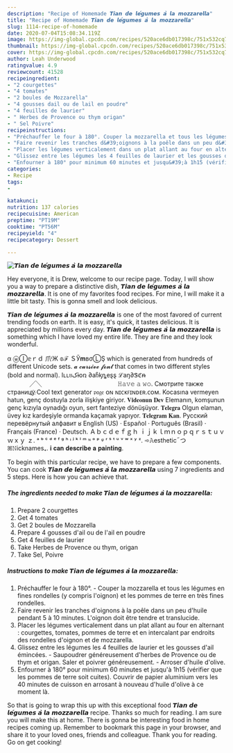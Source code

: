 ```yaml
---
description: "Recipe of Homemade 𝙏𝙞𝙖𝙣 𝙙𝙚 𝙡𝙚́𝙜𝙪𝙢𝙚𝙨 𝙖̀ 𝙡𝙖 𝙢𝙤𝙯𝙯𝙖𝙧𝙚𝙡𝙡𝙖"
title: "Recipe of Homemade 𝙏𝙞𝙖𝙣 𝙙𝙚 𝙡𝙚́𝙜𝙪𝙢𝙚𝙨 𝙖̀ 𝙡𝙖 𝙢𝙤𝙯𝙯𝙖𝙧𝙚𝙡𝙡𝙖"
slug: 1114-recipe-of-homemade
date: 2020-07-04T15:08:34.119Z
image: https://img-global.cpcdn.com/recipes/520ace6db017398c/751x532cq70/𝙏𝙞𝙖𝙣-𝙙𝙚-𝙡𝙚́𝙜𝙪𝙢𝙚𝙨-𝙖̀-𝙡𝙖-𝙢𝙤𝙯𝙯𝙖𝙧𝙚𝙡𝙡𝙖-photo-principale-de-la-recette.jpg
thumbnail: https://img-global.cpcdn.com/recipes/520ace6db017398c/751x532cq70/𝙏𝙞𝙖𝙣-𝙙𝙚-𝙡𝙚́𝙜𝙪𝙢𝙚𝙨-𝙖̀-𝙡𝙖-𝙢𝙤𝙯𝙯𝙖𝙧𝙚𝙡𝙡𝙖-photo-principale-de-la-recette.jpg
cover: https://img-global.cpcdn.com/recipes/520ace6db017398c/751x532cq70/𝙏𝙞𝙖𝙣-𝙙𝙚-𝙡𝙚́𝙜𝙪𝙢𝙚𝙨-𝙖̀-𝙡𝙖-𝙢𝙤𝙯𝙯𝙖𝙧𝙚𝙡𝙡𝙖-photo-principale-de-la-recette.jpg
author: Leah Underwood
ratingvalue: 4.9
reviewcount: 41528
recipeingredient:
- "2 courgettes"
- "4 tomates"
- "2 boules de Mozzarella"
- "4 gousses dail ou de lail en poudre"
- "4 feuilles de laurier"
- " Herbes de Provence ou thym origan"
- " Sel Poivre"
recipeinstructions:
- "Préchauffer le four à 180°. Couper la mozzarella et tous les légumes en fines rondelles (y compris l&#39;oignon) et les pommes de terre en très fines rondelles."
- "Faire revenir les tranches d&#39;oignons à la poêle dans un peu d&#39;huile pendant 5 à 10 minutes. L&#39;oignon doit être tendre et translucide."
- "Placer les légumes verticalement dans un plat allant au four en alternant : courgettes, tomates, pommes de terre et en intercalant par endroits des rondelles d&#39;oignon et de mozzarella."
- "Glissez entre les légumes les 4 feuilles de laurier et les gousses d&#39;ail émincées. Saupoudrer généreusement d&#39;herbes de Provence ou de thym et origan. Saler et poivrer généreusement. Arroser d&#39;huile d&#39;olive."
- "Enfourner à 180° pour minimum 60 minutes et jusqu&#39;à 1h15 (vérifier que les pommes de terre soit cuites). Couvrir de papier aluminium vers les 40 minutes de cuisson en arrosant à nouveau d&#39;huile d&#39;olive à ce moment là."
categories:
- Recipe
tags:
- 

katakunci:  
nutrition: 137 calories
recipecuisine: American
preptime: "PT19M"
cooktime: "PT56M"
recipeyield: "4"
recipecategory: Dessert

---
```



![𝙏𝙞𝙖𝙣 𝙙𝙚 𝙡𝙚́𝙜𝙪𝙢𝙚𝙨 𝙖̀ 𝙡𝙖 𝙢𝙤𝙯𝙯𝙖𝙧𝙚𝙡𝙡𝙖](https://img-global.cpcdn.com/recipes/520ace6db017398c/751x532cq70/𝙏𝙞𝙖𝙣-𝙙𝙚-𝙡𝙚́𝙜𝙪𝙢𝙚𝙨-𝙖̀-𝙡𝙖-𝙢𝙤𝙯𝙯𝙖𝙧𝙚𝙡𝙡𝙖-photo-principale-de-la-recette.jpg)

Hey everyone, it is Drew, welcome to our recipe page. Today, I will show you a way to prepare a distinctive dish, 𝙏𝙞𝙖𝙣 𝙙𝙚 𝙡𝙚́𝙜𝙪𝙢𝙚𝙨 𝙖̀ 𝙡𝙖 𝙢𝙤𝙯𝙯𝙖𝙧𝙚𝙡𝙡𝙖. It is one of my favorites food recipes. For mine, I will make it a little bit tasty. This is gonna smell and look delicious.

𝙏𝙞𝙖𝙣 𝙙𝙚 𝙡𝙚́𝙜𝙪𝙢𝙚𝙨 𝙖̀ 𝙡𝙖 𝙢𝙤𝙯𝙯𝙖𝙧𝙚𝙡𝙡𝙖 is one of the most favored of current trending foods on earth. It is easy, it's quick, it tastes delicious. It is appreciated by millions every day. 𝙏𝙞𝙖𝙣 𝙙𝙚 𝙡𝙚́𝙜𝙪𝙢𝙚𝙨 𝙖̀ 𝙡𝙖 𝙢𝙤𝙯𝙯𝙖𝙧𝙚𝙡𝙡𝙖 is something which I have loved my entire life. They are fine and they look wonderful.

α ⓦⒾ𝕖ｒｄ 爪ᶤЖ 𝕠ℱ ＳЎ𝐦вσⓁŞ which is generated from hundreds of different Unicode sets. 𝓪 𝓬𝓾𝓻𝓼𝓲𝓿𝓮 𝓯𝓸𝓷𝓽 that comes in two different styles (bold and normal). Iʟʟยکɨօռ ∂aჩᶄȵeȿȿ ℒаŋ∂Ꮥℭᵰ ㅤㅤㅤㅤㅤㅤㅤㅤㅤㅤㅤㅤㅤㅤㅤㅤㅤㅤ╱╲ ㅤㅤㅤㅤㅤㅤㅤㅤㅤㅤㅤㅤㅤ 𝙷𝚊𝚟𝚎 𝚊 𝚠𝚘. Смотрите также страницу҉ Cool text generator 𝔭𝔞𝔤𝔢 ᴏɴ ɴɪᴄᴋꜰɪɴᴅᴇʀ.ᴄᴏᴍ. Kocasına vermeyen hatun, genç dostuyla zorla ilişkiye giriyor. 𝐕𝐢𝐝𝐞𝐨𝐧𝐮𝐧 𝐃𝐞𝐯 Elemanın, komşunun genç kızıyla oynadığı oyun, sert fanteziye dönüşüyor. 𝐓𝐞𝐥𝐞𝐠𝐫𝐚 Olgun elaman, üvey kız kardeşiyle ormanda kaçamak yapıyor. 𝐓𝐞𝐥𝐞𝐠𝐫𝐚𝐦 𝐊𝐚𝐧. Русский перевёрнутый алфавит ʁ English (US) · Español · Português (Brasil) · Français (France) · Deutsch. Ａｂｃｄｅｆｇｈ ｉｊｋｌｍｎｏｐｑｒｓｔｕｖｗｘｙ ｚ. ᵃ ᵇ ᶜ ᵈ ᵉ ᶠ ᵍ ʰ ᶤ ʲ ᵏ ˡ ᵐ ᶰ ᵒ ᵖ ᵠ ʳ ˢ ᵗ ᵘ ᵛ ʷ ˣ ʸ ᶻ. ➾𝙰esthetic ֞ つꕤ𝙽icknames₊. 𝐢 𝐜𝐚𝐧 𝐝𝐞𝐬𝐜𝐫𝐢𝐛𝐞 𝐚 𝐩𝐚𝐢𝐧𝐭𝐢𝐧𝐠.


To begin with this particular recipe, we have to prepare a few components. You can cook 𝙏𝙞𝙖𝙣 𝙙𝙚 𝙡𝙚́𝙜𝙪𝙢𝙚𝙨 𝙖̀ 𝙡𝙖 𝙢𝙤𝙯𝙯𝙖𝙧𝙚𝙡𝙡𝙖 using 7 ingredients and 5 steps. Here is how you can achieve that.

<!--inarticleads1-->

##### The ingredients needed to make 𝙏𝙞𝙖𝙣 𝙙𝙚 𝙡𝙚́𝙜𝙪𝙢𝙚𝙨 𝙖̀ 𝙡𝙖 𝙢𝙤𝙯𝙯𝙖𝙧𝙚𝙡𝙡𝙖:

1. Prepare 2 courgettes
1. Get 4 tomates
1. Get 2 boules de Mozzarella
1. Prepare 4 gousses d&#39;ail ou de l&#39;ail en poudre
1. Get 4 feuilles de laurier
1. Take  Herbes de Provence ou thym, origan
1. Take  Sel, Poivre




<!--inarticleads2-->

##### Instructions to make 𝙏𝙞𝙖𝙣 𝙙𝙚 𝙡𝙚́𝙜𝙪𝙢𝙚𝙨 𝙖̀ 𝙡𝙖 𝙢𝙤𝙯𝙯𝙖𝙧𝙚𝙡𝙡𝙖:

1. Préchauffer le four à 180°. - Couper la mozzarella et tous les légumes en fines rondelles (y compris l&#39;oignon) et les pommes de terre en très fines rondelles.
1. Faire revenir les tranches d&#39;oignons à la poêle dans un peu d&#39;huile pendant 5 à 10 minutes. L&#39;oignon doit être tendre et translucide.
1. Placer les légumes verticalement dans un plat allant au four en alternant : courgettes, tomates, pommes de terre et en intercalant par endroits des rondelles d&#39;oignon et de mozzarella.
1. Glissez entre les légumes les 4 feuilles de laurier et les gousses d&#39;ail émincées. - Saupoudrer généreusement d&#39;herbes de Provence ou de thym et origan. Saler et poivrer généreusement. - Arroser d&#39;huile d&#39;olive.
1. Enfourner à 180° pour minimum 60 minutes et jusqu&#39;à 1h15 (vérifier que les pommes de terre soit cuites). Couvrir de papier aluminium vers les 40 minutes de cuisson en arrosant à nouveau d&#39;huile d&#39;olive à ce moment là.




So that is going to wrap this up with this exceptional food 𝙏𝙞𝙖𝙣 𝙙𝙚 𝙡𝙚́𝙜𝙪𝙢𝙚𝙨 𝙖̀ 𝙡𝙖 𝙢𝙤𝙯𝙯𝙖𝙧𝙚𝙡𝙡𝙖 recipe. Thanks so much for reading. I am sure you will make this at home. There is gonna be interesting food in home recipes coming up. Remember to bookmark this page in your browser, and share it to your loved ones, friends and colleague. Thank you for reading. Go on get cooking!
